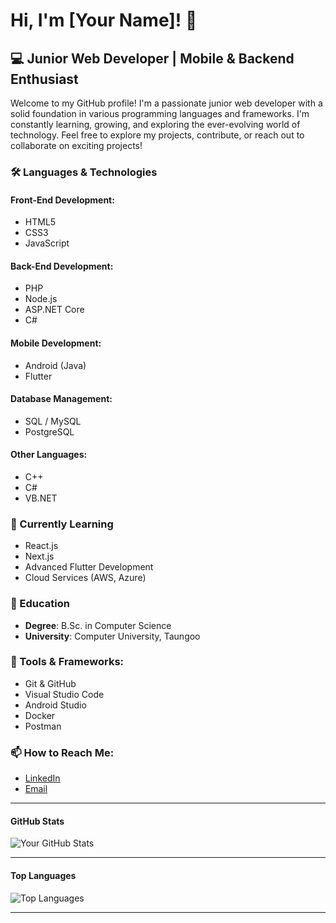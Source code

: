 # Hi, I'm [Your Name]! 👋

## 💻 Junior Web Developer | Mobile & Backend Enthusiast

Welcome to my GitHub profile! I'm a passionate junior web developer with a solid foundation in various programming languages and frameworks. I'm constantly learning, growing, and exploring the ever-evolving world of technology. Feel free to explore my projects, contribute, or reach out to collaborate on exciting projects!

### 🛠️ Languages & Technologies

#### Front-End Development:
- HTML5
- CSS3
- JavaScript

#### Back-End Development:
- PHP
- Node.js
- ASP.NET Core
- C#

#### Mobile Development:
- Android (Java)
- Flutter

#### Database Management:
- SQL / MySQL
- PostgreSQL

#### Other Languages:
- C++
- C#
- VB.NET

### 🌱 Currently Learning
- React.js
- Next.js
- Advanced Flutter Development
- Cloud Services (AWS, Azure)

### 🏫 Education
- **Degree**: B.Sc. in Computer Science
- **University**: Computer University, Taungoo

### 🔧 Tools & Frameworks:
- Git & GitHub
- Visual Studio Code
- Android Studio
- Docker
- Postman

### 📫 How to Reach Me:
- [LinkedIn](https://www.linkedin.com/in/your-linkedin-profile)
- [Email](mailto:your-email@example.com)

---

#### GitHub Stats
![Your GitHub Stats](https://github-readme-stats.vercel.app/api?username=your-username&show_icons=true&theme=radical)

---

#### Top Languages
![Top Languages](https://github-readme-stats.vercel.app/api/top-langs/?username=your-username&layout=compact&theme=radical)

---

